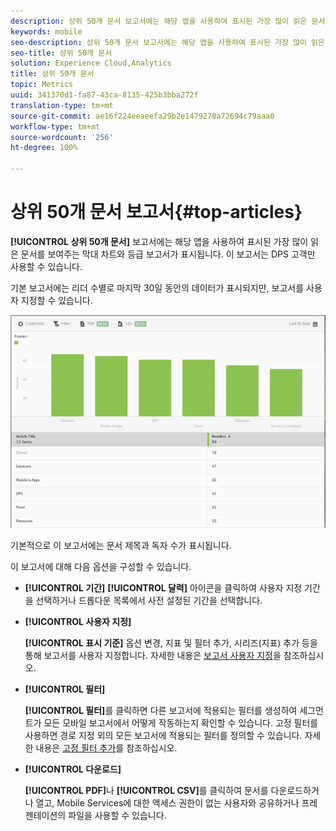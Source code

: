 ```yaml
---
description: 상위 50개 문서 보고서에는 해당 앱을 사용하여 표시된 가장 많이 읽은 문서를 보여주는 막대 차트와 등급 보고서가 표시됩니다. 이 보고서는 DPS(Digital Publishing Suites) 고객만 사용할 수 있습니다.
keywords: mobile
seo-description: 상위 50개 문서 보고서에는 해당 앱을 사용하여 표시된 가장 많이 읽은 문서를 보여주는 막대 차트와 등급 보고서가 표시됩니다. 이 보고서는 DPS(Digital Publishing Suites) 고객만 사용할 수 있습니다.
seo-title: 상위 50개 문서
solution: Experience Cloud,Analytics
title: 상위 50개 문서
topic: Metrics
uuid: 341370d1-fa87-43ca-8135-425b3bba272f
translation-type: tm+mt
source-git-commit: ae16f224eeaeefa29b2e1479270a72694c79aaa0
workflow-type: tm+mt
source-wordcount: '256'
ht-degree: 100%

---
```



# 상위 50개 문서 보고서{#top-articles}

**[!UICONTROL 상위 50개 문서]** 보고서에는 해당 앱을 사용하여 표시된 가장 많이 읽은 문서를 보여주는 막대 차트와 등급 보고서가 표시됩니다. 이 보고서는 DPS 고객만 사용할 수 있습니다.

기본 보고서에는 리더 수별로 마지막 30일 동안의 데이터가 표시되지만, 보고서를 사용자 지정할 수 있습니다.

![](assets/dps_top_50.png)

기본적으로 이 보고서에는 문서 제목과 독자 수가 표시됩니다.

이 보고서에 대해 다음 옵션을 구성할 수 있습니다.

* **[!UICONTROL 기간]**
**[!UICONTROL 달력]** 아이콘을 클릭하여 사용자 지정 기간을 선택하거나 드롭다운 목록에서 사전 설정된 기간을 선택합니다.

* **[!UICONTROL 사용자 지정]**

   **[!UICONTROL 표시 기준]** 옵션 변경, 지표 및 필터 추가, 시리즈(지표) 추가 등을 통해 보고서를 사용자 지정합니다. 자세한 내용은 [보고서 사용자 지정](/help/using/usage/reports-customize/reports-customize.md)을 참조하십시오.

* **[!UICONTROL 필터]**

   **[!UICONTROL 필터]**&#x200B;를 클릭하면 다른 보고서에 적용되는 필터를 생성하여 세그먼트가 모든 모바일 보고서에서 어떻게 작동하는지 확인할 수 있습니다. 고정 필터를 사용하면 경로 지정 외의 모든 보고서에 적용되는 필터를 정의할 수 있습니다. 자세한 내용은 [고정 필터 추가](/help/using/usage/reports-customize/t-sticky-filter.md)를 참조하십시오.

* **[!UICONTROL 다운로드]**

   **[!UICONTROL PDF]**&#x200B;나 **[!UICONTROL CSV]**&#x200B;를 클릭하여 문서를 다운로드하거나 열고, Mobile Services에 대한 액세스 권한이 없는 사용자와 공유하거나 프레젠테이션의 파일을 사용할 수 있습니다.